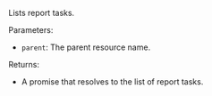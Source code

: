 Lists report tasks.

Parameters:
- `parent`: The parent resource name.

Returns:
- A promise that resolves to the list of report tasks.